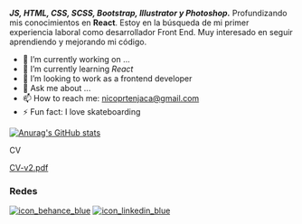 <i><b>JS, HTML, CSS, SCSS, Bootstrap, Illustrator y Photoshop.</b></i>
Profundizando mis conocimientos en <b>React</b>.
Estoy en la búsqueda de mi primer experiencia laboral como desarrollador Front End. Muy interesado en seguir aprendiendo y mejorando mi código.

- 🔭 I’m currently working on ...
- 🌱 I’m currently learning <i>React</i>
- 👯 I’m looking to work as a frontend developer
- 💬 Ask me about ...
- 📫 How to reach me: nicoprtenjaca@gmail.com
- ⚡ Fun fact: I love skateboarding 

[![Anurag's GitHub stats](https://github-readme-stats.vercel.app/api?username=nicoprten&title_color=0d1117&text_color=0d1117&bg_color=0072e7&border_color=0d1117)](https://github.com/anuraghazra/github-readme-stats)

CV

[CV-v2.pdf](https://github.com/nicoprten/nicoprten/files/7308504/CV-v2.pdf)

<h3>Redes</h3>

[![icon_behance_blue](https://user-images.githubusercontent.com/41525219/138456248-b19abbf2-a618-4506-bd0c-4915ac706cc3.png)][1]
[![icon_linkedin_blue](https://user-images.githubusercontent.com/41525219/138456254-f51e84ef-2ef8-4a5e-b8e9-1693559177c5.png)][3]

[1]: https://www.behance.net/nicoprtenjaca
[3]: https://www.linkedin.com/in/nicoprten/

<!--
**nicoprten/nicoprten** is a ✨ _special_ ✨ repository because its `README.md` (this file) appears on your GitHub profile.

Here are some ideas to get you started:

- 🔭 I’m currently working on ...
- 🌱 I’m currently learning ...
- 👯 I’m looking to collaborate on ...
- 🤔 I’m looking for help with ...
- 💬 Ask me about ...
- 📫 How to reach me: ...
- 😄 Pronouns: ...
- ⚡ Fun fact: ...
-->
